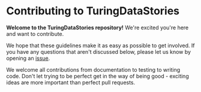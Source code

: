 # Contributing to TuringDataStories

 **Welcome to the TuringDataStories repository!**
 We're excited you're here and want to contribute.

 We hope that these guidelines make it as easy as possible to get involved.
 If you have any questions that aren't discussed below, please let us know by opening an [issue](https://github.com/alan-turing-institute/TuringDataStories/issues).

 We welcome all contributions from documentation to testing to writing code.
 Don't let trying to be perfect get in the way of being good - exciting ideas are more important than perfect pull requests.


